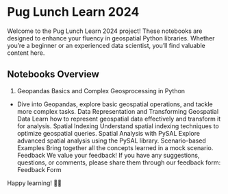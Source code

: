 # Pug Lunch Learn 2024
Welcome to the Pug Lunch Learn 2024 project! These notebooks are designed to enhance your fluency in geospatial Python libraries. Whether you’re a beginner or an experienced data scientist, you’ll find valuable content here.

## Notebooks Overview
1. Geopandas Basics and Complex Geosprocessing in Python
- Dive into Geopandas, explore basic geospatial operations, and tackle more complex tasks.
Data Representation and Transforming Geospatial Data
Learn how to represent geospatial data effectively and transform it for analysis.
Spatial Indexing
Understand spatial indexing techniques to optimize geospatial queries.
Spatial Analysis with PySAL
Explore advanced spatial analysis using the PySAL library.
Scenario-based Examples
Bring together all the concepts learned in a mock scenario.
Feedback
We value your feedback! If you have any suggestions, questions, or comments, please share them through our feedback form: Feedback Form

Happy learning! 🌟🐾
